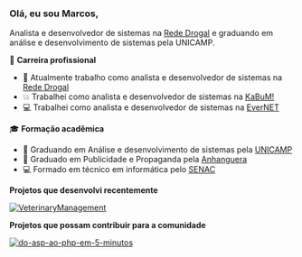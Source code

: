 ### Olá, eu sou Marcos,

Analista e desenvolvedor de sistemas na [Rede Drogal](https://www.drogal.com.br) e graduando em análise e desenvolvimento de sistemas pela UNICAMP.

🏢 **Carreira profissional**
- 💊 Atualmente trabalho como analista e desenvolvedor de sistemas na [Rede Drogal](https://www.drogal.com.br)
- 💥 Trabalhei como analista e desenvolvedor de sistemas na [KaBuM!](https://www.kabum.com.br)
- 💻 Trabalhei como analista e desenvolvedor de sistemas na [EverNET](https://www.evernet.com.br)

🎓 **Formação acadêmica**
- 📖 Graduando em Análise e desenvolvimento de sistemas pela [UNICAMP](https://www.ft.unicamp.br/)
- 📢 Graduado em Publicidade e Propaganda pela [Anhanguera](https://www.anhanguera.com/)
- 💻 Formado em técnico em informática pelo [SENAC](https://www.sp.senac.br/)

**Projetos que desenvolvi recentemente**

[![VeterinaryManagement](https://github-readme-stats.vercel.app/api/pin/?username=marcollahc&repo=VeterinaryManagement)](https://github.com/marcollahc/VeterinaryManagement)

**Projetos que possam contribuir para a comunidade**

[![do-asp-ao-php-em-5-minutos](https://github-readme-stats.vercel.app/api/pin/?username=marcollahc&repo=do-asp-ao-php-em-5-minutos)](https://github.com/marcollahc/do-asp-ao-php-em-5-minutos)
